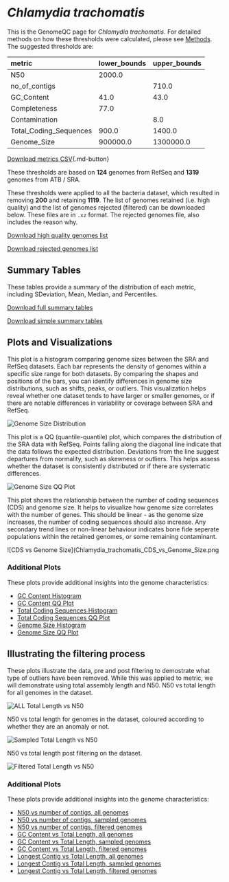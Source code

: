 # *Chlamydia trachomatis*

This is the GenomeQC page for *Chlamydia trachomatis*. For detailed methods on how these thresholds were calculated, please see [Methods](../../methods.md).
The suggested thresholds are: 

| metric                 | lower_bounds   | upper_bounds   |
|:-----------------------|:---------------|:---------------|
| N50                    | 2000.0         |                |
| no_of_contigs          |                | 710.0          |
| GC_Content             | 41.0           | 43.0           |
| Completeness           | 77.0           |                |
| Contamination          |                | 8.0            |
| Total_Coding_Sequences | 900.0          | 1400.0         |
| Genome_Size            | 900000.0       | 1300000.0      |

[Download metrics CSV](Chlamydia_trachomatis_metrics.csv){.md-button}


These thresholds are based on **124** genomes from RefSeq and **1319** genomes from ATB / SRA.

These thresholds were applied to all the bacteria dataset, which resulted in removing **200** and retaining **1119**.
The list of genomes retained (i.e. high quality) and the list of genomes rejected (filtered) can be downloaded below. These files are in `.xz` format. The rejected genomes file, also includes the reason why.

[Download high quality genomes list](Chlamydia_trachomatis_high_quality_genomes.csv.xz)


[Download rejected genomes list](Chlamydia_trachomatis_filtered_out_genomes.csv.xz)



## Summary Tables
These tables provide a summary of the distribution of each metric, including SDeviation, Mean, Median, and Percentiles.

[Download full summary tables](summary.csv)

[Download simple summary tables](selected_summary.csv)

## Plots and Visualizations

This plot is a histogram comparing genome sizes between the SRA and RefSeq datasets. Each bar represents the density of genomes within a specific size range for both datasets. By comparing the shapes and positions of the bars, you can identify differences in genome size distributions, such as shifts, peaks, or outliers. This visualization helps reveal whether one dataset tends to have larger or smaller genomes, or if there are notable differences in variability or coverage between SRA and RefSeq.

![Genome Size Distribution](Genome_Size_refseq_histogram_kde.png)

This plot is a QQ (quantile-quantile) plot, which compares the distribution of the SRA data with RefSeq. Points falling along the diagonal line indicate that the data follows the expected distribution. Deviations from the line suggest departures from normality, such as skewness or outliers. This helps assess whether the dataset is consistently distributed or if there are systematic differences.

![Genome Size QQ Plot](Genome_Size_refseq_qqplot.png)

This plot shows the relationship between the number of coding sequences (CDS) and genome size. It helps to visualize how genome size correlates with the number of genes. This should be linear - as the genome size increases, the number of coding sequences should also increase. Any secondary trend lines or non-linear behaviour indicates bone fide seperate populations within the retained genomes, or some remaining contaminant. 

![CDS vs Genome Size](Chlamydia_trachomatis_CDS_vs_Genome_Size.png

### Additional Plots

These plots provide additional insights into the genome characteristics:

- [GC Content Histogram](GC_Content_refseq_histogram_kde.png)
- [GC Content QQ Plot](GC_Content_refseq_qqplot.png)
- [Total Coding Sequences Histogram](Total_Coding_Sequences_refseq_histogram_kde.png)
- [Total Coding Sequences QQ Plot](Total_Coding_Sequences_refseq_qqplot.png)
- [Genome Size Histogram](Genome_Size_refseq_histogram_kde.png)
- [Genome Size QQ Plot](Genome_Size_refseq_qqplot.png)
## Illustrating the filtering process
These plots illustrate the data, pre and post filtering to demostrate what type of outliers have been removed. While this was applied to metric, we will demonstrate using total assembly length and N50.
N50 vs total length for all genomes in the dataset.

![ALL Total Length vs N50](Chlamydia_trachomatis_all_total_length_N50.png)

N50 vs total length for genomes in the dataset, coloured according to whether they are an anomaly or not.

![Sampled Total Length vs N50](Chlamydia_trachomatis_sample_total_length_N50.png)

N50 vs total length post filtering on the dataset.

![Filtered Total Length vs N50](Chlamydia_trachomatis_filt_total_length_N50.png)

### Additional Plots

These plots provide additional insights into the genome characteristics:

- [N50 vs number of contigs, all genomes](Chlamydia_trachomatis_all_N50_number.png)
- [N50 vs number of contigs, sampled genomes](Chlamydia_trachomatis_sample_N50_number.png)
- [N50 vs number of contigs, filtered genomes](Chlamydia_trachomatis_filt_N50_number.png)
- [GC Content vs Total Length, all genomes](Chlamydia_trachomatis_all_total_length_GC_Content.png)
- [GC Content vs Total Length, sampled genomes](Chlamydia_trachomatis_sample_total_length_GC_Content.png)
- [GC Content vs Total Length, filtered genomes](Chlamydia_trachomatis_filt_total_length_GC_Content.png)
- [Longest Contig vs Total Length, all genomes](Chlamydia_trachomatis_all_total_length_longest.png)
- [Longest Contig vs Total Length, sampled genomes](Chlamydia_trachomatis_sample_total_length_longest.png)
- [Longest Contig vs Total Length, filtered genomes](Chlamydia_trachomatis_filt_total_length_longest.png)
